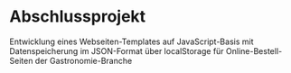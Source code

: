 # Abschlussprojekt

Entwicklung eines Webseiten-Templates auf JavaScript-Basis mit Datenspeicherung im JSON-Format über localStorage für Online-Bestell-Seiten der Gastronomie-Branche
